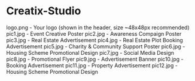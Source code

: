 # Creatix-Studio
logo.png   - Your logo (shown in the header, size ~48x48px recommended)
pic1.jpg   - Event Creative Poster
pic2.jpg   - Awareness Compaign Poster
pic3.jpg   - Real Estate Advertisement
pic4.jpg   - Real Estate Plot Booking Advertisement
pic5.jpg   - Charity & Community Support Poster
pic6.jpg   - Housing Scheme Promotional Design
pic7.jpg   - Social Media Design
pic8.jpg   - Promotional Flyer
pic9.jpg   - Advertisement Banner
pic10.jpg  - Booking Advertisement
pic11.jpg  - Property Advertisement
pic12.jpg  - Housing Scheme Promotional Design
